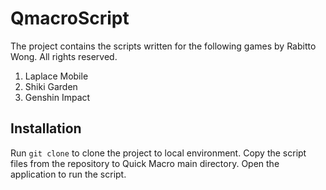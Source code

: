 # QmacroScript

The project contains the scripts written for the following games by Rabitto Wong. All rights reserved.

1. Laplace Mobile
2. Shiki Garden
3. Genshin Impact

## Installation

Run `git clone` to clone the project to local environment. Copy the script files from the repository to Quick Macro main
directory. Open the application to run the script.
